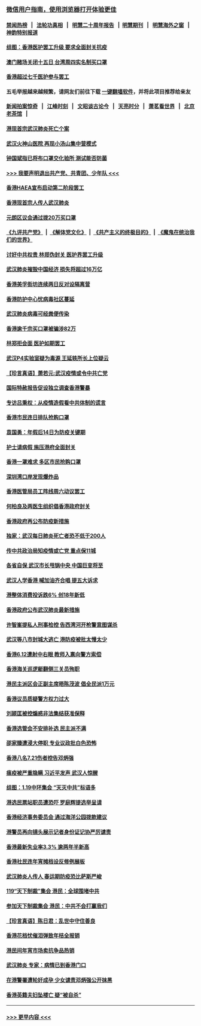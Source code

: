 ### [微信用户指南，使用浏览器打开体验更佳](https://github.com/gfw-breaker/banned-news1/blob/master/indexes/wechat-guide.md?t=0)
#### [禁闻热榜](热点新闻.md?t=0)  &nbsp;&nbsp;|&nbsp;&nbsp; [法轮功真相](https://github.com/gfw-breaker/truth/blob/master/README.md?t=0) &nbsp;&nbsp;|&nbsp;&nbsp; [明慧二十周年报告](https://github.com/gfw-breaker/mh-reports/blob/master/README.md?t=0) &nbsp;&nbsp;|&nbsp;&nbsp;[明慧期刊](https://github.com/gfw-breaker/mh-qikan) &nbsp;&nbsp;|&nbsp;&nbsp; [明慧海外之窗](https://github.com/gfw-breaker/mh-news/blob/master/README.md?t=0) &nbsp;&nbsp;|&nbsp;&nbsp; [神韵特别报道](https://github.com/gfw-breaker/mh-news/blob/master/shenyun.md?t=0)
#### [组图：香港医护罢工升级 要求全面封关抗疫](../pages/nsc415/n11844107.md?t=02052255) 
#### [澳门赌场关闭十五日 台湾周四实名制买口罩](../pages/nsc415/n11845083.md?t=02052255) 
#### [香港超过七千医护参与罢工](../pages/nsc415/n11845051.md?t=02052255) 
#### 五毛举报越来越频繁，请网友们前往下载 [一键翻墙软件](https://github.com/gfw-breaker/ssr-accounts)，并将此项目推荐给亲友
#### [新闻拍案惊奇](https://github.com/gfw-breaker/banned-news1/blob/master/pages/link4.md) &nbsp;&nbsp;|&nbsp;&nbsp; [江峰时刻](https://github.com/gfw-breaker/banned-news1/blob/master/pages/link4.md) &nbsp;&nbsp;|&nbsp;&nbsp; [文昭谈古论今](https://github.com/gfw-breaker/banned-news1/blob/master/pages/link4.md) &nbsp;&nbsp;|&nbsp;&nbsp; [天亮时分](https://github.com/gfw-breaker/banned-news1/blob/master/pages/link4.md) &nbsp;&nbsp;|&nbsp;&nbsp; [萧茗看世界](https://github.com/gfw-breaker/banned-news1/blob/master/pages/link4.md) &nbsp;&nbsp;|&nbsp;&nbsp; [北京老茶馆](https://github.com/gfw-breaker/banned-news1/blob/master/pages/link4.md) &nbsp;&nbsp;|&nbsp;&nbsp; 
#### [港现首宗武汉肺炎死亡个案](../pages/nsc415/n11844998.md?t=02052255) 
#### [武汉火神山医院 再现小汤山集中营模式](../pages/nsc415/n11844763.md?t=02052255) 
#### [钟国斌指已将布口罩交化验所 测试能否防菌](../pages/nsc415/n11842783.md?t=02052255) 
#### [>>> 我要声明退出共产党、共青团、少年队 <<<](https://github.com/begood0513/goodnews/blob/master/quit/letter.md) 
#### [香港HAEA宣布启动第二阶段罢工](../pages/nsc415/n11842723.md?t=02052255) 
#### [香港现首宗人传人武汉肺炎](../pages/nsc415/n11842766.md?t=02052255) 
#### [元朗区议会通过拨20万买口罩](../pages/nsc415/n11842754.md?t=02052255) 
#### [《九评共产党》](https://github.com/begood0513/9ping.md/blob/master/README.md) &nbsp;|&nbsp; [《解体党文化》](../../../../jtdwh.md/blob/master/README.md)  &nbsp;|&nbsp; [《共产主义的终极目的》](../../../../gczydzjmd.md/blob/master/README.md) &nbsp;|&nbsp; [《魔鬼在统治我们的世界》](../../../../mgztzwmdsj.md/blob/master/README.md) 
#### [讨好中共权贵 林郑伪封关 医护界罢工升级](../pages/nsc415/n11842359.md?t=02052255) 
#### [武汉肺炎摧毁中国经济 损失将超过16万亿](../pages/nsc415/n11839723.md?t=02052255) 
#### [香港美孚街坊连续两日反对设隔离营](../pages/nsc415/n11839962.md?t=02052255) 
#### [香港防护中心忧病毒社区蔓延](../pages/nsc415/n11839933.md?t=02052255) 
#### [武汉肺炎病毒可经粪便传染](../pages/nsc415/n11839939.md?t=02052255) 
#### [香港逾千宗买口罩被骗涉82万](../pages/nsc415/n11839914.md?t=02052255) 
#### [林郑拒会面 医护如期罢工](../pages/nsc415/n11839892.md?t=02052255) 
#### [武汉P4实验室疑为毒源 王延轶所长上位疑云](../pages/nsc415/n11835543.md?t=02052255) 
#### [【珍言真语】萧若元:武汉疫情或令中共亡党](../pages/nsc415/n11829394.md?t=02052255) 
#### [国际特赦报告促设独立调查香港警暴](../pages/nsc415/n11833845.md?t=02052255) 
#### [专访吕秉权：从疫情造假看中共体制的谎言](../pages/nsc415/n11833813.md?t=02052255) 
#### [香港市民连日排队抢购口罩](../pages/nsc415/n11833794.md?t=02052255) 
#### [袁国勇：年假后14日为防疫关键期](../pages/nsc415/n11831088.md?t=02052255) 
#### [护士请病假 施压港府全面封关](../pages/nsc415/n11831030.md?t=02052255) 
#### [香港一罩难求 多区市民抢购口罩](../pages/nsc415/n11831002.md?t=02052255) 
#### [深圳湾口岸发现爆炸品](../pages/nsc415/n11828802.md?t=02052255) 
#### [香港医管局员工阵线周六动议罢工](../pages/nsc415/n11828762.md?t=02052255) 
#### [何柏良及两医生组织倡香港政府封关](../pages/nsc415/n11828749.md?t=02052255) 
#### [香港政府再公布防疫新措施](../pages/nsc415/n11828716.md?t=02052255) 
#### [独家：武汉每日肺炎死亡者恐不低于200人](../pages/nsc415/n11828240.md?t=02052255) 
#### [传中共政治局知疫情或亡党 重点保11城](../pages/nsc415/n11828145.md?t=02052255) 
#### [各省自保 武汉市长甩锅中央 中国巨变将至](../pages/nsc415/n11828021.md?t=02052255) 
#### [武汉人学香港 喊加油齐合唱 提五大诉求](../pages/nsc415/n11827046.md?t=02052255) 
#### [港整体消费投诉跌6% 创18年新低](../pages/nsc415/n11817280.md?t=02052255) 
#### [香港政府公布武汉肺炎最新措施](../pages/nsc415/n11817152.md?t=02052255) 
#### [许智峯提私人刑事检控 告西湾河开枪警意图谋杀](../pages/nsc415/n11817132.md?t=02052255) 
#### [武汉等八市封城大逃亡 港防疫被批太慢太少](../pages/nsc415/n11817058.md?t=02052255) 
#### [香港6.12遭射中右眼 教师入禀向警方索偿](../pages/nsc415/n11814678.md?t=02052255) 
#### [香港海关巡逻艇翻侧三关员殉职](../pages/nsc415/n11814604.md?t=02052255) 
#### [港民主派区会正副主席晤陈茂波 倡全民派1万元](../pages/nsc415/n11814582.md?t=02052255) 
#### [香港议员质疑警方权力过大](../pages/nsc415/n11814560.md?t=02052255) 
#### [刘颕匡被控煽惑非法集结获准保释](../pages/nsc415/n11811727.md?t=02052255) 
#### [香港选管会不安排补选 民主派不满](../pages/nsc415/n11811691.md?t=02052255) 
#### [邵家臻遭浸大停职 专业议政批白色恐怖](../pages/nsc415/n11811670.md?t=02052255) 
#### [香港八名7.21伤者控告邓炳强](../pages/nsc415/n11811623.md?t=02052255) 
#### [瘟疫被严重隐瞒 习近平发声 武汉人惊醒](../pages/nsc415/n11811186.md?t=02052255) 
#### [组图：1.19中环集会 “天灭中共”标语多](../pages/nsc415/n11809514.md?t=02052255) 
#### [港选民票站职员遭恐吓 罗庭辉提选举呈请](../pages/nsc415/n11808914.md?t=02052255) 
#### [香港经济事务委员会 通过海洋公园拨款建议](../pages/nsc415/n11808906.md?t=02052255) 
#### [港警员再向镜头展示记者身份证记协严厉谴责](../pages/nsc415/n11808888.md?t=02052255) 
#### [香港最新失业率3.3% 逾两年半新高](../pages/nsc415/n11808887.md?t=02052255) 
#### [香港社民连年宵摊档设反修例展板](../pages/nsc415/n11808857.md?t=02052255) 
#### [武汉肺炎人传人 春运期防疫恐比萨斯严峻](../pages/nsc415/n11808739.md?t=02052255) 
#### [119“天下制裁”集会 港民：全球围堵中共](../pages/nsc415/n11806318.md?t=02052255) 
#### [参加天下制裁集会 港民：中共不会打赢我们](../pages/nsc415/n11806596.md?t=02052255) 
#### [【珍言真语】陈日君：乱世中守住善良](../pages/nsc415/n11806247.md?t=02052255) 
#### [香港花档忧催泪弹致年桔全报销](../pages/nsc415/n11806130.md?t=02052255) 
#### [港民间年宵市场卖抗争品热销](../pages/nsc415/n11806073.md?t=02052255) 
#### [武汉肺炎 专家：病情已到香港门口](../pages/nsc415/n11806020.md?t=02052255) 
#### [在港警署遭轮奸成孕 少女谴责邓炳强公开抹黑](../pages/nsc415/n11805981.md?t=02052255) 
#### [香港英籍夫妇坠楼亡 疑“被自杀”](../pages/nsc415/n11805937.md?t=02052255) 

----
#### [ >>> 更早内容 <<< ](../indexes/nsc415-earlier.md)
